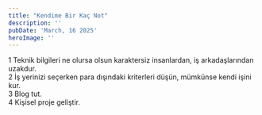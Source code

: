 ```yaml
---
title: "Kendime Bir Kaç Not"
description: ''
pubDate: 'March, 16 2025'
heroImage: ''
---
```


1 Teknik bilgileri ne olursa olsun karaktersiz insanlardan, iş arkadaşlarından uzakdur.
<br />
2 İş yerinizi seçerken para dışındaki kriterleri düşün, mümkünse kendi işini kur.
<br />
3 Blog tut.
<br />
4 Kişisel proje geliştir.




















